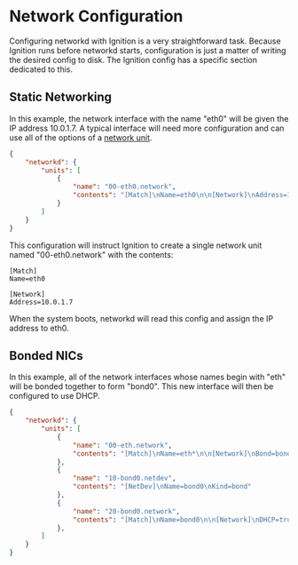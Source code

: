 # Network Configuration #

Configuring networkd with Ignition is a very straightforward task. Because
Ignition runs before networkd starts, configuration is just a matter of writing
the desired config to disk. The Ignition config has a specific section
dedicated to this.

## Static Networking ##

In this example, the network interface with the name "eth0" will be given the
IP address 10.0.1.7. A typical interface will need more configuration and can
use all of the options of a [network unit][network].

```json
{
	"networkd": {
		"units": [
			{
				"name": "00-eth0.network",
				"contents": "[Match]\nName=eth0\n\n[Network]\nAddress=10.0.1.7"
			}
		]
	}
}
```

This configuration will instruct Ignition to create a single network unit named
"00-eth0.network" with the contents:

```
[Match]
Name=eth0

[Network]
Address=10.0.1.7
```

When the system boots, networkd will read this config and assign the IP address
to eth0.

[network]: http://www.freedesktop.org/software/systemd/man/systemd.network.html

## Bonded NICs ##

In this example, all of the network interfaces whose names begin with "eth"
will be bonded together to form "bond0". This new interface will then be
configured to use DHCP.

```json
{
	"networkd": {
		"units": [
			{
				"name": "00-eth.network",
				"contents": "[Match]\nName=eth*\n\n[Network]\nBond=bond0"
			},
			{
				"name": "10-bond0.netdev",
				"contents": "[NetDev]\nName=bond0\nKind=bond"
			},
			{
				"name": "20-bond0.network",
				"contents": "[Match]\nName=bond0\n\n[Network]\nDHCP=true"
			},
		]
	}
}
```
